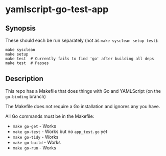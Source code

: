 yamlscript-go-test-app
======================


## Synopsis

These should each be run separately (not as `make sysclean setup test`):

```
make sysclean
make setup
make test  # Currently fails to find 'go' after building all deps
make test  # Passes
```


## Description

This repo has a Makefile that does things with Go and YAMLScript (on the
`go-binding` branch)

The Makefile does not require a Go installation and ignores any you have.

All Go commands must be in the Makefile:

* `make go-get` - Works
* `make go-test` - Works but no `app_test.go` yet
* `make go-tidy` - Works
* `make go-build` - Works
* `make go-run` - Works
